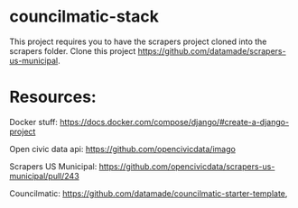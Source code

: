 # councilmatic-stack

This project requires you to have the scrapers project cloned into the scrapers folder.  Clone this project https://github.com/datamade/scrapers-us-municipal.

# Resources:

Docker stuff: https://docs.docker.com/compose/django/#create-a-django-project

Open civic data api: https://github.com/opencivicdata/imago

Scrapers US Municipal: https://github.com/opencivicdata/scrapers-us-municipal/pull/243

Councilmatic: https://github.com/datamade/councilmatic-starter-template,